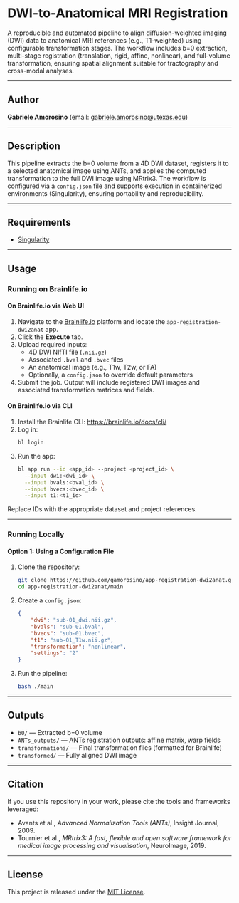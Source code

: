 # DWI-to-Anatomical MRI Registration

A reproducible and automated pipeline to align diffusion-weighted imaging (DWI) data to anatomical MRI references (e.g., T1-weighted) using configurable transformation stages. The workflow includes b=0 extraction, multi-stage registration (translation, rigid, affine, nonlinear), and full-volume transformation, ensuring spatial alignment suitable for tractography and cross-modal analyses.

---

## Author

**Gabriele Amorosino**
(email: [gabriele.amorosino@utexas.edu](mailto:gabriele.amorosino@utexas.edu))

---

## Description

This pipeline extracts the b=0 volume from a 4D DWI dataset, registers it to a selected anatomical image using ANTs, and applies the computed transformation to the full DWI image using MRtrix3. The workflow is configured via a `config.json` file and supports execution in containerized environments (Singularity), ensuring portability and reproducibility.

---

## Requirements

- [Singularity](https://sylabs.io/guides/latest/user-guide/)

---

## Usage

### Running on Brainlife.io

#### On Brainlife.io via Web UI

1. Navigate to the [Brainlife.io](https://brainlife.io) platform and locate the `app-registration-dwi2anat` app.
2. Click the **Execute** tab.
3. Upload required inputs:
   - 4D DWI NIfTI file (`.nii.gz`)
   - Associated `.bval` and `.bvec` files
   - An anatomical image (e.g., T1w, T2w, or FA)
   - Optionally, a `config.json` to override default parameters
4. Submit the job. Output will include registered DWI images and associated transformation matrices and fields.

#### On Brainlife.io via CLI

1. Install the Brainlife CLI: https://brainlife.io/docs/cli/
2. Log in:
   ```bash
   bl login
   ```
3. Run the app:
   ```bash
   bl app run --id <app_id> --project <project_id> \
     --input dwi:<dwi_id> \
     --input bvals:<bval_id> \
     --input bvecs:<bvec_id> \
     --input t1:<t1_id>
   ```

Replace IDs with the appropriate dataset and project references.

---

### Running Locally

#### Option 1: Using a Configuration File

1. Clone the repository:
   ```bash
   git clone https://github.com/gamorosino/app-registration-dwi2anat.git
   cd app-registration-dwi2anat/main
   ```

2. Create a `config.json`:
   ```json
   {
       "dwi": "sub-01_dwi.nii.gz",
       "bvals": "sub-01.bval",
       "bvecs": "sub-01.bvec",
       "t1": "sub-01_T1w.nii.gz",
       "transformation": "nonlinear",
       "settings": "2"
   }
   ```

3. Run the pipeline:
   ```bash
   bash ./main
   ```

---

## Outputs

- `b0/` — Extracted b=0 volume
- `ANTs_outputs/` — ANTs registration outputs: affine matrix, warp fields
- `transformations/` — Final transformation files (formatted for Brainlife)
- `transformed/` — Fully aligned DWI image



---

## Citation

If you use this repository in your work, please cite the tools and frameworks leveraged:

- Avants et al., *Advanced Normalization Tools (ANTs)*, Insight Journal, 2009.  
- Tournier et al., *MRtrix3: A fast, flexible and open software framework for medical image processing and visualisation*, NeuroImage, 2019. 

---

## License

This project is released under the [MIT License](LICENSE).
